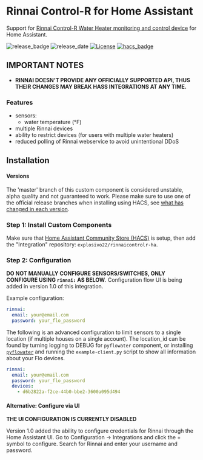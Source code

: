 # Rinnai Control-R for Home Assistant

Support for [Rinnai Control-R Water Heater monitoring and control device](https://www.rinnai.us/tankless-water-heater/accessories/wifi) for Home Assistant.

![release_badge](https://img.shields.io/github/v/release/explosivo22/rinnaicontrolr-ha?style=for-the-badge)
![release_date](https://img.shields.io/github/release-date/explosivo22/rinnaicontrolr-ha?style=for-the-badge)
[![License](https://img.shields.io/github/license/explosivo22/rinnaicontrolr-ha?style=for-the-badge)](https://opensource.org/licenses/Apache-2.0)
[![hacs_badge](https://img.shields.io/badge/HACS-Default-orange.svg)](https://github.com/custom-components/hacs)

## IMPORTANT NOTES

* **RINNAI DOESN'T PROVIDE ANY OFFICIALLY SUPPORTED API, THUS THEIR CHANGES MAY BREAK HASS INTEGRATIONS AT ANY TIME.**

### Features

- sensors:
    * water temperature (&deg;F)
- multiple Rinnai devices
- ability to restrict devices (for users with multiple water heaters)
- reduced polling of Rinnai webservice to avoid unintentional DDoS

## Installation

#### Versions

The 'master' branch of this custom component is considered unstable, alpha quality and not guaranteed to work.
Please make sure to use one of the official release branches when installing using HACS, see [what has changed in each version](https://github.com/explosivo22/rinnaicontrolr-ha/releases).

### Step 1: Install Custom Components

Make sure that [Home Assistant Community Store (HACS)](https://github.com/custom-components/hacs) is setup, then add the "Integration" repository: `explosivo22/rinnaicontrolr-ha`.

### Step 2: Configuration

**DO NOT MANUALLY CONFIGURE SENSORS/SWITCHES, ONLY CONFIGURE USING `rinnai:` AS BELOW**. Configuration flow UI is being added in version 1.0 of this integration.

Example configuration:

```yaml
rinnai:
  email: your@email.com
  password: your_flo_password
```

The following is an advanced configuration to limit sensors to a single location (if multiple houses on a single account). The location_id can be found by turning logging to DEBUG for `pyflowater` component, or installing [`pyflowater`](https://github.com/rsnodgrass/pyflowater) and running the `example-client.py` script to show all information about your Flo devices.

```yaml
rinnai:
  email: your@email.com
  password: your_flo_password
  devices:
    - d6b2822a-f2ce-44b0-bbe2-3600a095d494
```

#### Alternative: Configure via UI

**THE UI CONFIGURATION IS CURRENTLY DISABLED**

Version 1.0 added the ability to configure credentials for Rinnai through the Home Assistant UI. Go to Configuration -> Integrations and click the + symbol to configure. Search for Rinnai and enter your username and password.
